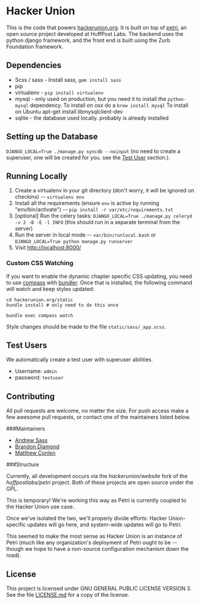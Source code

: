 Hacker Union
=====

This is the code that powers [hackerunion.org](http://www.hackerunion.org). It is built on top of [petri](https://github.com/huffpostlabs/petri), an open source project developed at HuffPost Labs. The backend uses the python django framework, and the front end is built using the Zurb Foundation framework.

Dependencies
----

* Scss / sass - Install sass, ```gem install sass```
* pip
* virtualenv - ```pip install virtualenv```
* mysql - only used on production, but you need it to install the ```python-mysql``` dependency. To install on osx do a ```brew install mysql``` To install on Ubuntu apt-get install libmysqlclient-dev
* sqlite - the database used locally. probably is already installed


Setting up the Database
----

```DJANGO_LOCAL=True ./manage.py syncdb --noinput``` (no need to create a superuser, one will be created for you. see the <a href="#test-users">Test User</a> section.).


Running Locally
----

1. Create a virtualenv in your git directory (don't worry, it will be ignored on checkins) -- ```virtualenv env```
2. Install all the requirements (ensure ```env``` is active by running "env/bin/activate") -- ```pip install -r var/etc/requirements.txt```
3. [optional] Run the celery tasks: ```DJANGO_LOCAL=True ./manage.py celeryd -v 2 -B -E -l INFO``` (this should run in a separate terminal from the server)
4. Run the server in local mode -- ```var/bin/runlocal.bash``` or ```DJANGO_LOCAL=True python manage.py runserver```
5. Visit <http://localhost:8000/>


### Custom CSS Watching

If you want to enable the dynamic chapter specific CSS updating, you need to use [compass](http://compass-style.org/) with [bundler](http://gembundler.com/). Once that is installed, the following command will watch and keep styles updated:

```
cd hackerunion.org/static
bundle install # only need to do this once

bundle exec compass watch
```

Style changes should be made to the file ```static/sass/_app.scss```.


Test Users
----

We automatically create a test user with superuser abilities. 

* Username: ```admin```
* password: ```testuser```


Contributing
---

All pull requests are welcome, no matter the size. For push access make a few awesome pull requests, or contact one of
the maintainers listed below.

###Maintainers

* [Andrew Sass](http://www.andrewsass.com/)
* [Brandon Diamond](http://www.twitter.com/brandondiamond)
* [Matthew Conlen](http://www.mathisonian.com/)


###Structure

Currently, all development occurs via the *hackerunion/website* fork of the *huffpostlabs/petri* project. Both of these projects
are open source under the GPL.

This is temporary! We're working this way as Petri is currently coupled to the Hacker Union use case.

Once we've isolated the two, we'll properly divide efforts: Hacker Union-specific updates will go here, and system-wide
updates will go to Petri.

This seemed to make the most sense as Hacker Union is an instance of Petri (much like any organization's deployment of
Petri ought to be -- though we hope to have a non-source configuration mechanism down the road).

License
----

This project is licensed under GNU GENERAL PUBLIC LICENSE VERSION 3. See the file [LICENSE.md](LICENSE.md) for a copy of the license.
